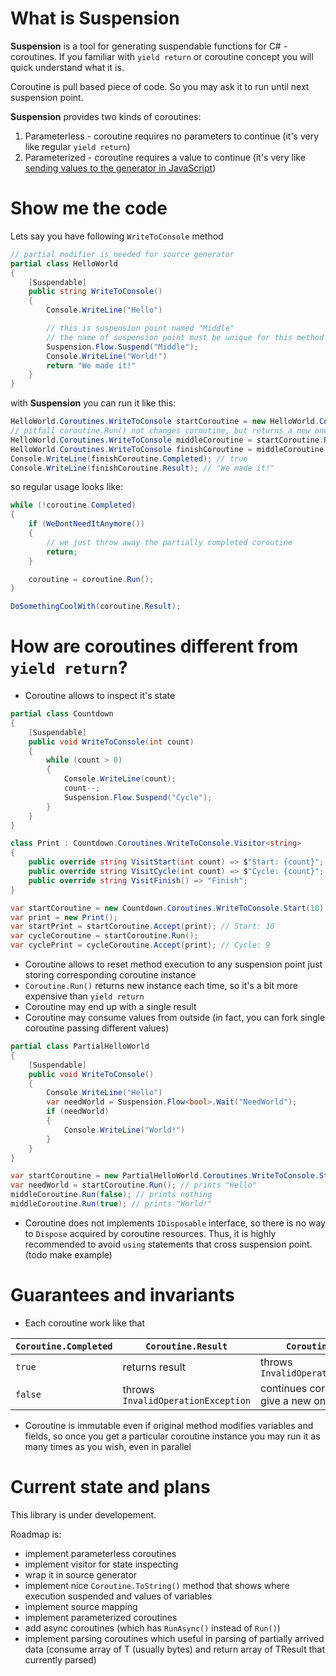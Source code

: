 # What is Suspension

__Suspension__ is a tool for generating suspendable functions for C# - coroutines. If you familiar with `yield return` or coroutine concept you will quick understand what it is.

Coroutine is pull based piece of code. So you may ask it to run until next suspension point.

__Suspension__ provides two kinds of coroutines:

1. Parameterless - coroutine requires no parameters to continue (it's very like regular `yield return`)
1. Parameterized - coroutine requires a value to continue (it's very like [sending values to the generator in JavaScript](https://developer.mozilla.org/en-US/docs/Web/JavaScript/Reference/Global_Objects/Generator/next#Sending_values_to_the_generator))

# Show me the code

Lets say you have following `WriteToConsole` method

```csharp
// partial modifier is needed for source generator
partial class HelloWorld
{ 
    [Suspendable]
    public string WriteToConsole()
    {
        Console.WriteLine("Hello")

        // this is suspension point named "Middle"
        // the name of suspension point must be unique for this method
        Suspension.Flow.Suspend("Middle");
        Console.WriteLine("World!")
        return "We made it!"
    }
}
```

with __Suspension__ you can run it like this:

```csharp
HelloWorld.Coroutines.WriteToConsole startCoroutine = new HelloWorld.Coroutines.WriteToConsole.Start();
// pitfall coroutine.Run() not changes coroutine, but returns a new one, so you need to store it
HelloWorld.Coroutines.WriteToConsole middleCoroutine = startCoroutine.Run(); // prints "Hello"
HelloWorld.Coroutines.WriteToConsole finishCoroutine = middleCoroutine.Run(); // prints "World!"
Console.WriteLine(finishCoroutine.Completed); // true
Console.WriteLine(finishCoroutine.Result); // "We made it!"
```

so regular usage looks like:

```csharp
while (!coroutine.Completed)
{
    if (WeDontNeedItAnymore())
    {
        // we just throw away the partially completed coroutine
        return;
    }

    coroutine = coroutine.Run();
}

DoSomethingCoolWith(coroutine.Result);
```

# How are coroutines different from `yield return`?

- Coroutine allows to inspect it's state
```csharp
partial class Countdown
{ 
    [Suspendable]
    public void WriteToConsole(int count)
    {
        while (count > 0)
        {
            Console.WriteLine(count);
            count--;
            Suspension.Flow.Suspend("Cycle");
        }
    }
}

class Print : Countdown.Coroutines.WriteToConsole.Visitor<string>
{
    public override string VisitStart(int count) => $"Start: {count}";
    public override string VisitCycle(int count) => $"Cycle: {count}";
    public override string VisitFinish() => "Finish";
}

var startCoroutine = new Countdown.Coroutines.WriteToConsole.Start(10);
var print = new Print();
var startPrint = startCoroutine.Accept(print); // Start: 10
var cycleCoroutine = startCoroutine.Run();
var cyclePrint = cycleCoroutine.Accept(print); // Cycle: 9
```
- Coroutine allows to reset method execution to any suspension point just storing corresponding coroutine instance
- `Coroutine.Run()` returns new instance each time, so it's a bit more expensive than `yield return`
- Coroutine may end up with a single result
- Coroutine may consume values from outside (in fact, you can fork single coroutine passing different values)
```csharp
partial class PartialHelloWorld
{ 
    [Suspendable]
    public void WriteToConsole()
    {
        Console.WriteLine("Hello")
        var needWorld = Suspension.Flow<bool>.Wait("NeedWorld");
        if (needWorld)
        {
            Console.WriteLine("World!")
        }
    }
}

var startCoroutine = new PartialHelloWorld.Coroutines.WriteToConsole.Start();
var needWorld = startCoroutine.Run(); // prints "Hello"
middleCoroutine.Run(false); // prints nothing
middleCoroutine.Run(true); // prints "World!"
```
- Coroutine does not implements `IDisposable` interface, so there is no way to `Dispose` acquired by coroutine resources. Thus, it is highly recommended to avoid `using` statements that cross suspension point. (todo make example)

# Guarantees and invariants

- Each coroutine work like that

| `Coroutine.Completed` | `Coroutine.Result`                 | `Coroutine.Run()`                      |
|-----------------------|------------------------------------|----------------------------------------|
| `true`                | returns result                     | throws `InvalidOperationException`     |
| `false`               | throws `InvalidOperationException` | continues coroutine and give a new one |

- Coroutine is immutable even if original method modifies variables and fields, so once you get a particular coroutine instance you may run it as many times as you wish, even in parallel


# Current state and plans

This library is under developement.

Roadmap is:
- implement parameterless coroutines
- implement visitor for state inspecting
- wrap it in source generator
- implement nice `Coroutine.ToString()` method that shows where execution suspended and values of variables
- implement source mapping
- implement parameterized coroutines
- add async coroutines (which has `RunAsync()` instead of `Run()`)
- implement parsing coroutines which useful in parsing of partially arrived data (consume array of T (usually bytes) and return array of TResult that currently parsed)